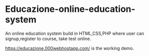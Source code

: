 # Educazione-online-education-system
An online education system build in HTML,CSS,PHP where user can signup,register to course, take test online.

https://educazione.000webhostapp.com/
is the working demo.
